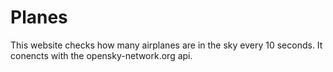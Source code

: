 # Planes

This website checks how many airplanes are in the sky every 10 seconds. It conencts with the opensky-network.org api.
